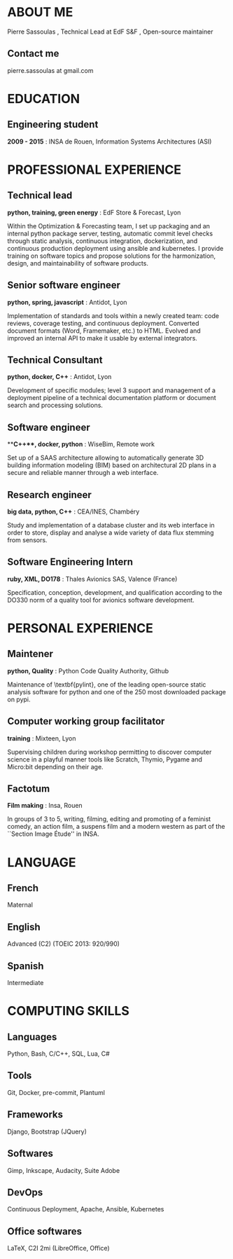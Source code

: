 # ABOUT ME

Pierre Sassoulas , Technical Lead at EdF S\&F , Open-source maintainer

## Contact me

pierre.sassoulas at gmail.com

# EDUCATION

## Engineering student

**2009 - 2015** : INSA de Rouen, Information Systems Architectures (ASI)

# PROFESSIONAL EXPERIENCE

## Technical lead

****python**, **training**, **green energy**** : EdF Store \& Forecast, Lyon

Within the Optimization \& Forecasting team, I set up packaging and an internal python
package server, testing, automatic commit level checks through static analysis,
continuous integration, dockerization, and continuous production deployment using
ansible and kubernetes. I provide training on software topics and propose solutions for
the harmonization, design, and maintainability of software products.

## Senior software engineer

****python**, **spring**, **javascript**** : Antidot, Lyon

Implementation of standards and tools within a newly created team: code reviews,
coverage testing, and continuous deployment. Converted document formats (Word,
Framemaker, etc.) to HTML. Evolved and improved an internal API to make it usable by
external integrators.

## Technical Consultant

****python**, **docker**, **C++**** : Antidot, Lyon

Development of specific modules; level 3 support and management of a deployment pipeline
of a technical documentation platform or document search and processing solutions.

## Software engineer

****C++**, **docker**, **python**** : WiseBim, Remote work

Set up of a SAAS architecture allowing to automatically generate 3D building information
modeling (BIM) based on architectural 2D plans in a secure and reliable manner through a
web interface.

## Research engineer

****big data**, **python**, **C++**** : CEA/INES, Chambéry

Study and implementation of a database cluster and its web interface in order to store,
display and analyse a wide variety of data flux stemming from sensors.

## Software Engineering Intern

****ruby**, **XML**, **DO178**** : Thales Avionics SAS, Valence (France)

Specification, conception, development, and qualification according to the DO330 norm of
a quality tool for avionics software development.

# PERSONAL EXPERIENCE

## Maintener

****python**, **Quality**** : Python Code Quality Authority, Github

Maintenance of \textbf{pylint}, one of the leading open-source static analysis software
for python and one of the 250 most downloaded package on pypi.

## Computer working group facilitator

****training**** : Mixteen, Lyon

Supervising children during workshop permitting to discover computer science in a
playful manner tools like Scratch, Thymio, Pygame and Micro$:$bit depending on their
age.

## Factotum

****Film making**** : Insa, Rouen

In groups of 3 to 5, writing, filming, editing and promoting of a feminist comedy, an
action film, a suspens film and a modern western as part of the ``Section Image Étude''
in INSA.

# LANGUAGE

## French

Maternal

## English

Advanced (C2) (TOEIC 2013: 920/990)

## Spanish

Intermediate

# COMPUTING SKILLS

## **Languages**

Python, Bash, C/C++, SQL, Lua, C\#

## **Tools**

Git, Docker, pre-commit, Plantuml

## **Frameworks**

Django, Bootstrap (JQuery)

## **Softwares**

Gimp, Inkscape, Audacity, Suite Adobe

## **DevOps**

Continuous Deployment, Apache, Ansible, Kubernetes

## **Office softwares**

LaTeX, C2I 2mi (LibreOffice, Office)
